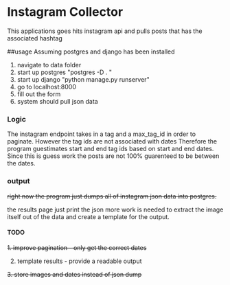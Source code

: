 # Instagram Collector

This applications goes hits instagram api and pulls posts that has the associated hashtag

##usage
Assuming postgres and django has been installed

1. navigate to data folder
2. start up postgres "postgres -D . "
3. start up django "python manage.py runserver"
4. go to localhost:8000
5. fill out the form
6. system should pull json data

### Logic
The instagram endpoint takes in a tag and a max_tag_id in order to paginate.
However the tag ids are not associated with dates
Therefore the program guestimates start and end tag ids based on start and end dates.
Since this is guess work the posts are not 100% guarenteed to be between the dates.

### output
~~right now the program just dumps all of instagram json data into postgres.~~

the results page just print the json more work is needed to extract the image itself out of the data and create a template for the output.


#### TODO
~~1. improve pagination - only get the correct dates~~

2. template results - provide a readable output

~~3. store images and dates instead of json dump~~
